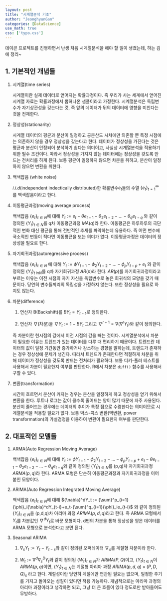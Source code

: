 ```yaml
---
layout: post
title: "시계열분석 기초"
author: "JeonghyunGan"
categories: [DataScience]
use_math: true
css: ['typo.css']
---
```


데이콘 프로젝트를 진행하면서 난생 처음 시계열분석을 해야 할 일이 생겼는데, 하는 김에 정리~

## 1. 기본적인 개념들

1. 시계열(time series)

    시계열이란 실제 데이터로 얻어지는 확률과정이다. 즉 우리가 사는 세계에서 얻어진 시계열 자료는 확률과정에서 뽑혀나온 샘플이라고 가정한다. 시계열분석은 독립변수가 자기상관성을 갖는다는 것, 즉 앞의 데이터가 뒤의 데이터에 영향을 미친다는 것을 전제한다.

2. 정상성(stationarity)

    시계열 데이터의 평균과 분산이 일정하고 공분산도 시차에만 의존할 뿐 특정 시점에는 의존하지 않을 경우 정상성을 갖는다고 한다. 데이터가 정상성을 가진다는 것은 평균과 분산이 안정되어 분석하기 쉽다는 의미이고, 사실상 시계열분석을 적용하기 위한 필수 조건이다. 따라서 정상성을 가지지 않는 데이터에는 정상성을 갖도록 만드는 전처리를 하게 된다. 보통 평균이 일정하지 않으면 차분을 취하고, 분산이 일정하지 않으면 변환을 취한다.

3. 백색잡음 (white noise)

    $i.i.d$(independent indectically distributed)한 확룰변수$e_t$들의 수열 $\{e_t\}^\infty_{t=1}$를 백색잡음이라고 한다.

4. 이동평균과정(moving average process)

    백색잡음 $\{e_t\}_{t \in N}$에 대해 $Y_t:=e_t-{\theta}e_{t-1}-{\theta}_2e_{t-2}-...- {\theta}_qe_{t-q}$ 와 같이 정의된 $\{Y_t\}_{t \in N}$를 q차 이동평균과정 $MA(q)$라 한다. 이동평균은 하루하루의 극단적인 변화 대신 평균을 통해 전반적인 추세를 파악하는데 유용하다. 즉 어떤 변수에 국소적인 변동이 적다면 이동평균을 보는 의미가 없다. 이동평균과정은 데이터의 정상성을 필요로 한다.

5. 자기회귀과정(autoregressive process)

    백색잡음 $\{e_t\}_{t \in N}$ 에 대해 $Y_t := {\phi}Y_{t-1} - {\phi}_2Y_{t-2} - ... - {\phi}_pY_{t-p} + e_t$ 와 같이 정의된 $\{Y_t\}_{t\ in N}$를 q차 자기회귀과정 $AR(p)$라 한다. $AR(p)$를 자기회귀과정이라고 부르는 이유는 이전 시점의 자기 자신을 독립변수로 놓은 회귀식의 모양을 갖기 때문이다. 당연히 변수들끼리의 독립성을 가정하지 않는다. 또한 정상성을 필요로 하지도 않는다.

6. 차분(difference)


    1. 연산자 B(Backshift)를 $BY_t = Y_{t-1}$로 정의한다.

    2. 연산자 $\nabla$(차분)을 ${\nabla}Y_t:=1-BY_t$ 그리고 ${\nabla}^{r+1}={\nabla}({\nabla}^rY_t)$와 같이 정의한다.

    즉 차분이란 현시점의 값에서 이전 시점의 값을 빼는 것이다. 시계열분석에서 차분이 필요한 이유는 트렌드가 있는 데이터를 다루 때 편리하기 때문이다. 트렌드란 데이터의 값이 일정 기간동안 증가하거나 감소하는 경향을 말하는데, 트렌드가 존재하는 경우 정상성에 문제가 생긴다. 따라서 트렌드가 존재한다면 적절하게 차분을 취해 데이터가 정상성을 갖도록 만드는 전처리가 필요하다. 보통 디키-풀러 테스트를 사용해서 차분이 필요한지 여부를 판단한다. R에서 차분은 `diff()` 함수를 사용해서 구할 수 있다.

7. 변환(transformation)

    시간이 흐르면서 분산이 커지는 경우는 분산을 일정하게 하고 정상성을 얻기 위해서 변환을 한다. 루트나 로그는 값이 클수록 줄어드는 양이 많기 때문에 자주 사용된다. 분산이 줄어드는 경우에는 데이터의 추이가 특정 점으로 수렴한다는 의미이므로 시계열분석을 적용할 필요가 없다. 보통 박스-콕스 변환(멱변환, power transformation)의 가설검정을 이용하여 변환이 필요한지 여부를 판단한다.

## 2. 대표적인 모델들

1. ARMA(Auto Regression Moving Average)

    백색잡음 $\{e_t\}_{t\in N}$에 대해 $Y_t := {\phi}Y_{t-1} - {\phi}_2Y_{t-2} - ... - {\phi}_pY_{t-p} + e_t - {\theta}e_{t-1} - {\theta}_2e_{t-2} - ... - {\theta}_qe_{t-q}$와 같이 정의된 $\{Y_t\}_{t\in N}$를 (p,q)차 자기회귀과정 $ARMA(p,q)$라 한다. ARMA 모형은 단순히 이동평균과정과 자기회귀과정을 이어붙인 모양이다.

2. ARIMA(Auto Regression Integrated Moving Average)

    백색잡음 $\{e_t\}_{t \in N}$에 대해 ${\nabla}^dY_t := {\sum}^p_{i=1}{\phi}_i{\nabla}^dY_{t-i}+e_t-{\sum}^q_{i=1}{\phi}_ie_{t-i}$ 와 같이 정의된 $\{Y_t\}_{t \in N}$을 (p,d,q)차 아리마 과정 $ARIMA(p,d,q)$라고 한다. 즉 ARMA 모형에서 $Y_t$를 차분값인 ${\nabla}^dY_t$로 바꾼 모형이다. d번의 차분을 통해 정상성을 얻은 데이터를 ARMA 모형으로 분석한다고 보면 된다.

3. Seasonal ARIMA

    1. ${\nabla}_sY_t:=Y_t-Y_{t-s}$와 같이 정의된 오퍼레이터 ${\nabla}_s$를 계절형 차분이라 한다.

    2. $W_t:={\nabla}^d{\nabla}^D_sY_t$와 같이 정의된 $\{W_t\}_{t \in N}$가 $ARMA(P,Q)$이고, $\{Y_t\}_{t \in N}$이 $ARMA(p,q)$이면, $\{Y_t\}_{t \in N}$는 계절형 아리마 과정 $ARIMA(p,d,q) {\times} (P,D,Q)_s$ 라고 한다. 계절성이란 당연히 계절에만 연관된 필요는 없으며, 일정한 주기를 가지고 돌아오는 성질이 있다면 적용 가능하다. 개념적으로는 아리마 과정의 아리마 과정이라고 생각하면 되고, 그냥 더 큰 흐름이 있다 정도로만 받아들여도 무방하다.
